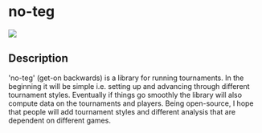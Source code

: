 # no-teg

[![](https://img.shields.io/badge/project-link-green)](https://github.com/AaronAshery/no-teg)

## Description

'no-teg' (get-on backwards) is a library for running tournaments. In the beginning it will be simple i.e. setting up and advancing through different tournament styles. Eventually if things go smoothly the library will also compute data on the tournaments and players. Being open-source, I hope that people will add tournament styles and different analysis that are dependent on different games.